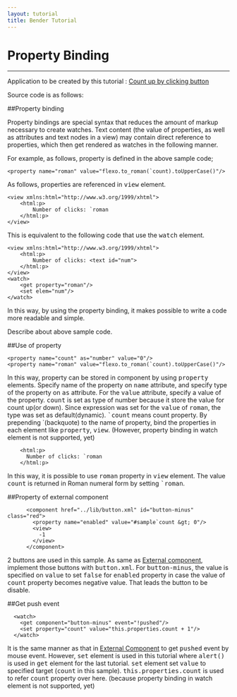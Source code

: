 ```yaml
---
layout: tutorial
title: Bender Tutorial
---
```

# Property Binding

-----
Application to be created by this tutorial : [Count up by clicking button](../../dom/runtime.html?href=../dom/test/sample.xml)

Source code is as follows:

<blockquote class="code">
</blockquote>
<script>
flexo.ez_xhr("../../dom/test/sample.xml", { responseType: "text" }, function (req) {
  document.querySelector("blockquote").appendChild(flexo.$pre(req.response));
});
</script>

##Property binding

Property bindings are special syntax that reduces the amount of markup necessary to create watches.
Text content (the value of properties, as well as attributes and text nodes in a view) may contain direct reference to properties, which then get rendered as watches in the following manner.

For example, as follows, property is defined in the above sample code;

	<property name="roman" value="flexo.to_roman(`count).toUpperCase()"/>

As follows, properties are referenced in <tt>view</tt> element.

	<view xmlns:html="http://www.w3.org/1999/xhtml">
		<html:p>
			Number of clicks: `roman
		</html:p>
	</view>

This is equivalent to the following code that use the <tt>watch</tt> element.

	<view xmlns:html="http://www.w3.org/1999/xhtml">
		<html:p>
			Number of clicks: <text id="num">
		</html:p>
	</view>
	<watch>
		<get property="roman"/>
		<set elem="num"/>
	</watch>

In this way, by using the property binding, it makes possible to write a code more readable and simple.


Describe about above sample code.

##Use of property

	<property name="count" as="number" value="0"/>
	<property name="roman" value="flexo.to_roman(`count).toUpperCase()"/>
In this way, property can be stored in component by using <tt>property</tt> elements.
Specify name of the property on <tt>name</tt> attribute, and specify type of the property on <tt>as</tt> attribute.
For the <tt>value</tt> attribute, specify a value of the property.
<tt>count</tt> is set as type of number because it store the value for count up(or down).
Since expression was set for the <tt>value</tt> of <tt>roman</tt>, the type was set as default(dynamic).
<tt>`count</tt> means count property. By prepending &#096;(backquote) to the name of property, bind the properties in each element like <tt>property</tt>, <tt>view</tt>.
(However, property binding in watch element is not supported, yet)

	    <html:p>
	      Number of clicks: `roman
	    </html:p>
In this way, it is possible to use <tt>roman</tt> property in <tt>view</tt> element.
The value <tt>count</tt> is returned in Roman numeral form by setting <tt>`roman</tt>.

##Property of external component

	      <component href="../lib/button.xml" id="button-minus" class="red">
	        <property name="enabled" value="#sample`count &gt; 0"/>
	        <view>
	          -1
	        </view>
	      </component>
2 buttons are used in this sample.
As same as [External component](external-component.html), implement those buttons with <tt>button.xml</tt>.
For <tt>button-minus</tt>, the value is specified on <tt>value</tt> to set <tt>false</tt> for <tt>enabled</tt> property in case the value of <tt>count</tt> property becomes negative value. That leads the button to be disable.


##Get push event

	  <watch>
	    <get component="button-minus" event="!pushed"/>
	    <set property="count" value="this.properties.count + 1"/>
	  </watch>
It is the same manner as that in [External Component](external-component.html) to get <tt>pushed</tt> event by mouse event. However, <tt>set</tt> element is used in this tutorial where <tt>alert()</tt> is used in <tt>get</tt> element for the last tutorial.
<tt>set</tt> element set <tt>value</tt> to specified target (<tt>count</tt> in this sample).
<tt>this.properties.count</tt> is used to refer <tt>count</tt> property over here.
(because property binding in watch element is not supported, yet)





